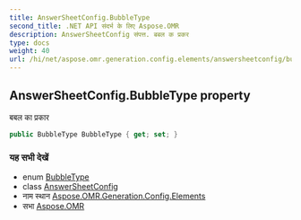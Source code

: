 ```yaml
---
title: AnswerSheetConfig.BubbleType
second_title: .NET API संदर्भ के लिए Aspose.OMR
description: AnswerSheetConfig संपत्त. बबल क प्रकर
type: docs
weight: 40
url: /hi/net/aspose.omr.generation.config.elements/answersheetconfig/bubbletype/
---
```

## AnswerSheetConfig.BubbleType property

बबल का प्रकार

```csharp
public BubbleType BubbleType { get; set; }
```

### यह सभी देखें

* enum [BubbleType](../../../aspose.omr.generation.config.enums/bubbletype/)
* class [AnswerSheetConfig](../)
* नाम स्थान [Aspose.OMR.Generation.Config.Elements](../../answersheetconfig/)
* सभा [Aspose.OMR](../../../)


